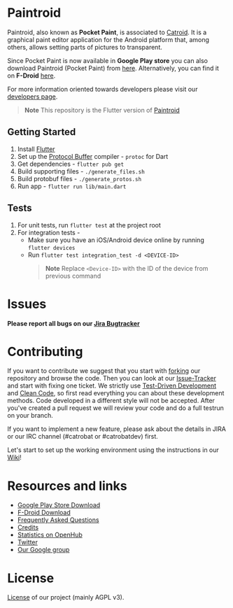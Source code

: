Paintroid
=========

Paintroid, also known as **Pocket Paint**, is associated to [Catroid](https://github.com/Catrobat/Catroid). It is a graphical paint editor application for the Android platform that, among others, allows setting parts of pictures to transparent.

Since Pocket Paint is now available in **Google Play store** you can also download Paintroid (Pocket Paint) from [here](https://play.google.com/store/apps/details?id=org.catrobat.paintroid). Alternatively, you can find it on **F-Droid** [here](https://f-droid.org/packages/org.catrobat.paintroid/).

For more information oriented towards developers please visit our [developers page](http://developer.catrobat.org/).

> **Note** This repository is the Flutter version of [Paintroid](https://github.com/Catrobat/Paintroid)

## Getting Started

1. Install [Flutter](https://docs.flutter.dev/get-started/install)
2. Set up the [Protocol Buffer](https://grpc.io/docs/languages/dart/quickstart/) compiler - `protoc` for Dart
4. Get dependencies - `flutter pub get`
5. Build supporting files - `./generate_files.sh`
6. Build protobuf files - `./generate_protos.sh`
7. Run app - `flutter run lib/main.dart`

## Tests

1. For unit tests, run `flutter test` at the project root
2. For integration tests -
    - Make sure you have an iOS/Android device online by running `flutter devices`
    - Run `flutter test integration_test -d <DEVICE-ID>`
      > **Note**  Replace `<Device-ID>` with the ID of the device from previous command

# Issues #
**Please report all bugs on our [Jira Bugtracker](https://jira.catrob.at/secure/CreateIssue.jspa?pid=10401&issuetype=1)**

# Contributing #

If you want to contribute we suggest that you start with [forking](https://help.github.com/articles/fork-a-repo/) our repository and browse the code. Then you can look at our [Issue-Tracker](https://jira.catrob.at/secure/RapidBoard.jspa?rapidView=60) and start with fixing one ticket. We strictly use [Test-Driven Development](http://c2.com/cgi/wiki?TestDrivenDevelopment) and [Clean Code](http://www.planetgeek.ch/wp-content/uploads/2013/06/Clean-Code-V2.2.pdf), so first read everything you can about these development methods. Code developed in a different style will not be accepted.
After you've created a pull request we will review your code and do a full testrun on your branch.

If you want to implement a new feature, please ask about the details in JIRA or our IRC channel (#catrobat or #catrobatdev) first.

Let's start to set up the working environment using the instructions in our  [Wiki](https://github.com/Catrobat/Catroid/wiki/Setup-working-environment)!


# Resources and links #
* [Google Play Store Download](https://play.google.com/store/apps/details?id=org.catrobat.paintroid)
* [F-Droid Download](https://f-droid.org/packages/org.catrobat.paintroid/)
* [Frequently Asked Questions](https://github.com/Catrobat/Catroid/wiki/Frequently-Asked-Questions)
* [Credits](http://developer.catrobat.org/credits)
* [Statistics on OpenHub](https://www.openhub.net/p/catrobat/)
* [Twitter](http://twitter.com/Catroid)
* [Our Google group](https://groups.google.com/forum/?fromgroups#!forum/catrobat)

# License #
[License](http://developer.catrobat.org/licenses) of our project (mainly AGPL v3).
